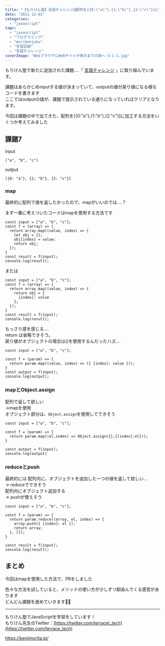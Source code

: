 ```yaml
---
title: "【もりけん塾】言語チャレンジ@配列を[{0:\"a\"},{1:\"b\"},{2:\"c\"}]にする方法を考える"
date: "2021-12-01"
categories: 
  - "javascript"
tags: 
  - "javascript"
  - "プログラミング"
  - "morikenjuku"
  - "学習記録"
  - "言語チャレンジ"
coverImage: "WebブラウザにWebサイトが表示までの旅へ-3-1-1.jpg"
---
```


もりけん塾で新たに追加された課題....「 [言語チャレンジ](https://github.com/kenmori/handsonFrontend/blob/master/work/basic/Work.md) 」に取り組んでいます。

課題はあらかじめinputする値が決まっていて、outputの値が戻り値になる様なコードを書きます  
ここではoutputの値が、課題で提示されている通りになっていればクリアとなります。

今回は課題の中で出てきた、配列を\[{0:"a"},{1:"b"},{2:"c"}\]に加工する方法をいくつか考えてみました

## 課題7

input

```
["a", "b", "c"]
```

output

```
[{0: "a"}, {1: "b"}, {2: "c"}]
```

### map

最終的に配列で値を返したかったので、mapがいいのでは....？

まず一番に考えついたコードはmapを使用する方法です

```
const input = ["a", "b", "c"];
const f = (array) => {
  return array.map((value, index) => {
    let obj = {};
    obj[index] = value;
    return obj;
  });
}
const result = f(input);
console.log(result);
```

または

```
const input = ["a", "b", "c"];
const f = (array) => {
  return array.map((value, index) => {
    return obj = {
      [index]: value
    };
  });
}
const result = f(input);
console.log(result);
```

もっさり感を感じる....  
return は省略できそう。  
戻り値がオブジェクトの場合は()を使用するんだったハズ....

```
const input = ["a", "b", "c"];

const f = (param) => {
  return param.map((value, index) => ({ [index]: value }));
}
const output = f(input);
console.log(output);
```

### mapとObject.assign

配列で返して欲しい  
→mapを使用  
オブジェクト部分は、`Object.assign`を使用してできそう

```
const input = ["a", "b", "c"];

const f = (param) => {
  return param.map((el,index) => Object.assign({},{[index]:el}));
}

const output = f(input);
console.log(output)
```

### reduceとpush

最終的には 配列内に、オブジェクトを追加した一つの値を返して欲しい...  
→ reduceでできそう  
配列内にオブジェクト追加する  
→ pushが使えそう

```
const input = ["a", "b", "c"];

const f = (param) => {
  return param.reduce((array, el, index) => {
    array.push({ [index]: el });
    return array;
  }, []);
}

const result = f(input);
console.log(result);
```

## まとめ

今回はmapを使用した方法で、PRをしました

色々な方法を試していると、メソッドの使い方が少しずつ馴染んでくる感覚があります  
どんどん課題を進めていきます🙋‍♀️

* * *

もりけん塾でJavaScriptを学習をしています！  
もりけん先生のTwitter：[https://twitter.com/terrace\_tech](https://twitter.com/terrace_tech)

https://kenjimorita.jp/
